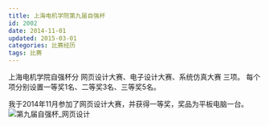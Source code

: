 ```yaml
---
title: 上海电机学院第九届自强杯
id: 2002
date: 2014-11-01
updated: 2015-03-01
categories: 比赛经历
tags: 比赛
---
```


上海电机学院自强杯分 网页设计大赛、电子设计大赛、系统仿真大赛 三项。
每个项分别设置一等奖1名、二等奖3名、三等奖5名。
<!--more-->

我于2014年11月参加了网页设计大赛，并获得一等奖，奖品为平板电脑一台。
![第九届自强杯_网页设计](/static/img/match/storge_web.jpg)
